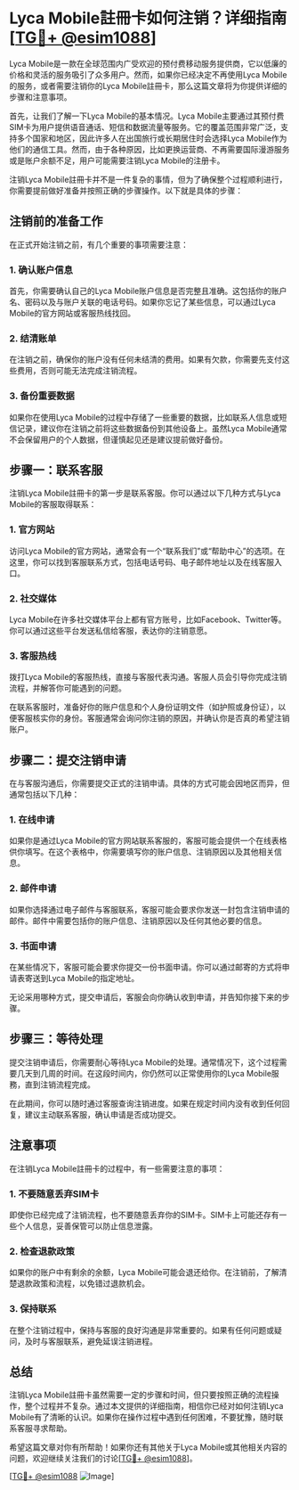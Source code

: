 # Lyca Mobile註冊卡如何注销？详细指南[[TG💪+ @esim1088](https://t.me/s/esim1088)]

Lyca Mobile是一款在全球范围内广受欢迎的预付费移动服务提供商，它以低廉的价格和灵活的服务吸引了众多用户。然而，如果你已经决定不再使用Lyca Mobile的服务，或者需要注销你的Lyca Mobile註冊卡，那么这篇文章将为你提供详细的步骤和注意事项。

首先，让我们了解一下Lyca Mobile的基本情况。Lyca Mobile主要通过其预付费SIM卡为用户提供语音通话、短信和数据流量等服务。它的覆盖范围非常广泛，支持多个国家和地区，因此许多人在出国旅行或长期居住时会选择Lyca Mobile作为他们的通信工具。然而，由于各种原因，比如更换运营商、不再需要国际漫游服务或是账户余额不足，用户可能需要注销Lyca Mobile的注册卡。

注销Lyca Mobile註冊卡并不是一件复杂的事情，但为了确保整个过程顺利进行，你需要提前做好准备并按照正确的步骤操作。以下就是具体的步骤：

## 注销前的准备工作

在正式开始注销之前，有几个重要的事项需要注意：

### 1. 确认账户信息
首先，你需要确认自己的Lyca Mobile账户信息是否完整且准确。这包括你的账户名、密码以及与账户关联的电话号码。如果你忘记了某些信息，可以通过Lyca Mobile的官方网站或客服热线找回。

### 2. 结清账单
在注销之前，确保你的账户没有任何未结清的费用。如果有欠款，你需要先支付这些费用，否则可能无法完成注销流程。

### 3. 备份重要数据
如果你在使用Lyca Mobile的过程中存储了一些重要的数据，比如联系人信息或短信记录，建议你在注销之前将这些数据备份到其他设备上。虽然Lyca Mobile通常不会保留用户的个人数据，但谨慎起见还是建议提前做好备份。

## 步骤一：联系客服

注销Lyca Mobile註冊卡的第一步是联系客服。你可以通过以下几种方式与Lyca Mobile的客服取得联系：

### 1. 官方网站
访问Lyca Mobile的官方网站，通常会有一个“联系我们”或“帮助中心”的选项。在这里，你可以找到客服联系方式，包括电话号码、电子邮件地址以及在线客服入口。

### 2. 社交媒体
Lyca Mobile在许多社交媒体平台上都有官方账号，比如Facebook、Twitter等。你可以通过这些平台发送私信给客服，表达你的注销意愿。

### 3. 客服热线
拨打Lyca Mobile的客服热线，直接与客服代表沟通。客服人员会引导你完成注销流程，并解答你可能遇到的问题。

在联系客服时，准备好你的账户信息和个人身份证明文件（如护照或身份证），以便客服核实你的身份。客服通常会询问你注销的原因，并确认你是否真的希望注销账户。

## 步骤二：提交注销申请

在与客服沟通后，你需要提交正式的注销申请。具体的方式可能会因地区而异，但通常包括以下几种：

### 1. 在线申请
如果你是通过Lyca Mobile的官方网站联系客服的，客服可能会提供一个在线表格供你填写。在这个表格中，你需要填写你的账户信息、注销原因以及其他相关信息。

### 2. 邮件申请
如果你选择通过电子邮件与客服联系，客服可能会要求你发送一封包含注销申请的邮件。邮件中需要包括你的账户信息、注销原因以及任何其他必要的信息。

### 3. 书面申请
在某些情况下，客服可能会要求你提交一份书面申请。你可以通过邮寄的方式将申请表寄送到Lyca Mobile的指定地址。

无论采用哪种方式，提交申请后，客服会向你确认收到申请，并告知你接下来的步骤。

## 步骤三：等待处理

提交注销申请后，你需要耐心等待Lyca Mobile的处理。通常情况下，这个过程需要几天到几周的时间。在这段时间内，你仍然可以正常使用你的Lyca Mobile服務，直到注销流程完成。

在此期间，你可以随时通过客服查询注销进度。如果在规定时间内没有收到任何回复，建议主动联系客服，确认申请是否成功提交。

## 注意事项

在注销Lyca Mobile註冊卡的过程中，有一些需要注意的事项：

### 1. 不要随意丢弃SIM卡
即使你已经完成了注销流程，也不要随意丢弃你的SIM卡。SIM卡上可能还存有一些个人信息，妥善保管可以防止信息泄露。

### 2. 检查退款政策
如果你的账户中有剩余的余额，Lyca Mobile可能会退还给你。在注销前，了解清楚退款政策和流程，以免错过退款机会。

### 3. 保持联系
在整个注销过程中，保持与客服的良好沟通是非常重要的。如果有任何问题或疑问，及时与客服联系，避免延误注销进程。

## 总结

注销Lyca Mobile註冊卡虽然需要一定的步骤和时间，但只要按照正确的流程操作，整个过程并不复杂。通过本文提供的详细指南，相信你已经对如何注销Lyca Mobile有了清晰的认识。如果你在操作过程中遇到任何困难，不要犹豫，随时联系客服寻求帮助。

希望这篇文章对你有所帮助！如果你还有其他关于Lyca Mobile或其他相关内容的问题，欢迎继续关注我们的讨论[[TG💪+ @esim1088](https://t.me/s/esim1088)]。

[[TG💪+ @esim1088](https://t.me/s/esim1088) ![Image](https://i.postimg.cc/4NQfJmqS/Snipaste-2025-05-13-00-14-12.png)]